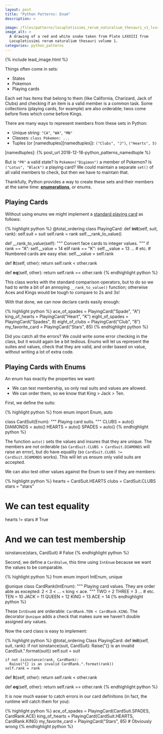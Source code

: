 ```yaml
---
layout: post
title: "Python Patterns: Enum"
description: >

image: /files/patterns/locupletissimi_rerum_naturalium_thesauri_v1_lxxxiii_snake.png
image_alt: >
  A drawing of a red and white snake taken from Plate LXXXIII from
  Locupletissimi rerum naturalium thesauri volume 1.
categories: python_patterns
---
```


{% include lead_image.html %}

Things often come in sets:

- States
- Pokemon
- Playing cards

Each set has items that belong to them (like California, Charizard, Jack of
Clubs) and checking if an item is a valid member is a common task. Some
collections (playing cards, for example) are also orderable; twos come before
fives which come before Kings.

There are many ways to represent members from these sets in Python:

- Unique string: `"CA"`, `"WA"`, `"MN"`
- Classes: `class Pokemon: ... `
- Tuples (or [namedtuples][namedtuples]): `("Clubs", "J")`, `("Hearts", 5)` 

[namedtuples]: {% post_url 2018-12-18-python_patterns_namedtuple %}

But is `"PR"` a valid state? Is `Pokemon("Digimon")` a member of Pokemon? Is
`("Lotus", "Black")` a playing card? We could maintain a separate `set()` of
all valid members to check, but then we have to maintain that.

Thankfully, Python provides a way to create these sets and their members at
the same time: [**enumerations**][enums], or enums.

[enums]: https://docs.python.org/3/library/enum.html

## Playing Cards

Without using enums we might implement a [standard playing card][card_52] as
follows:

[card_52]: https://en.wikipedia.org/wiki/Standard_52-card_deck

{% highlight python %}
@total_ordering
class PlayingCard:
  def __init__(self, suit, rank):
    self.suit = suit
    self.rank = rank
    self.__rank_to_value()

  def __rank_to_value(self):
    """ Convert face cards to integer values. """
    if rank == "A":
      self.__value = 14
    elif rank == "K":
      self.__value = 13
    ... # etc.
    # Numbered cards are easy
    else:
      self.__value = self.rank

  def __lt__(self, other):
    return self.rank < other.rank

  def __eq__(self, other):
    return self.rank == other.rank
{% endhighlight python %}

This class works with the standard comparison operators, but to do so we had
to write a bit of an annoying `__rank_to_value()` function; otherwise Aces and
Kings would be tough to compare to 2s and 3s!

With that done, we can now declare cards easily enough:

{% highlight python %}
ace_of_spades    = PlayingCard("Spade", "A")
king_of_hearts   = PlayingCard("Heart", "K")
eight_of_spades  = PlayingCard("Spades", 8)
eight_of_clubs   = PlayingCard("Club", "8")
my_favorite_card = PlayingCard("Stars", 85)
{% endhighlight python %}

Did you catch all the errors? We could write some error checking in the class,
but it would again be a bit tedious. Enums will let us  represent the
suites and values, check that they are valid, and order based on value,
without writing a lot of extra code.

## Playing Cards with Enums

An enum has exactly the properties we want:

- We can test membership, so only real suits and values are allowed.
- We can order them, so we know that King > Jack > Ten.

First, we define the suits:

{% highlight python %}
from enum import Enum, auto

class CardSuit(Enum):
    """ Playing card suits. """
    CLUBS = auto()
    DIAMONDS = auto()
    HEARTS = auto()
    SPADES = auto()
{% endhighlight python %}

The function `auto()` sets the values and insures that they are unique. The
members are not orderable (so `CardSuit.CLUBS > CardSuit.DIAMONDS` will raise
an error), but do have equality (so `CardSuit.CLUBS != CardSuit.DIAMONDS`
works). This will let us ensure only valid suits are accepted.

We can also test other values against the Enum to see if they are members:

{% highlight python %}
hearts = CardSuit.HEARTS
clubs = CardSuit.CLUBS
stars = "stars"

# We can test equality
hearts != stars  # True

# And we can test membership
isinstance(stars, CardSuit)  # False
{% endhighlight python %}

Second, we define a `CardValue`, this time using `IntEnum` because we want the
values to be comparable.

{% highlight python %}
from enum import IntEnum, unique

@unique
class CardRank(IntEnum):
    """ Playing card values. They are order able as excepted:
    2 < 3 < ... < king < ace.
    """
    TWO = 2
    THREE = 3
    ... # etc.
    TEN = 10
    JACK = 11
    QUEEN = 12
    KING = 13
    ACE = 14
{% endhighlight python %}

These `IntEnum`s are orderable: `CardRank.TEN < CardRank.KING`. The decorator
`@unique` adds a check that makes sure we haven't double assigned any values.

Now the card class is easy to implement:

{% highlight python %}
@total_ordering
Class PlayingCard:
  def __init__(self, suit, rank):
    if not isinstance(suit, CardSuit):
      Raise("{} is an invalid CardSuit.".format(suit))
    self.suit = suit

    if not isinstance(rank, CardRank):
      Raise("{} is an invalid CardRank.".format(rank))
    self.rank = rank

  def __lt__(self, other):
    return self.rank < other.rank

  def __eq__(self, other):
    return self.rank == other.rank
{% endhighlight python %}

It is now much easier to catch errors in our card definitions (in fact, the
runtime will catch them for you):

{% highlight python %}
ace_of_spades    = PlayingCard(CardSuit.SPADES, CardRank.ACE)
king_of_hearts   = PlayingCard(CardSuit.HEARTS, CardRank.KING)
my_favorite_card = PlayingCard("Stars", 85)  # Obviously wrong
{% endhighlight python %}
